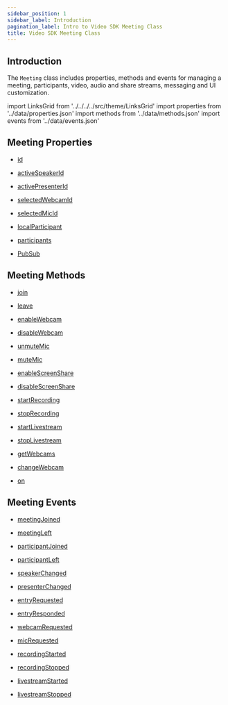 ```yaml
---
sidebar_position: 1
sidebar_label: Introduction
pagination_label: Intro to Video SDK Meeting Class
title: Video SDK Meeting Class
---
```


<div id="tailwind" class="sdk-api-ref">

## Introduction

The `Meeting` class includes properties, methods and events for managing a meeting, participants, video, audio and share streams, messaging and UI customization.

import LinksGrid from '../../../../src/theme/LinksGrid'
import properties from '../data/properties.json'
import methods from '../data/methods.json'
import events from '../data/events.json'

## Meeting Properties

<div class="row">

<div class="col col--4 margin-bottom--sm" >

- [id](./properties.md#id)

</div>
<div class="col col--4 margin-bottom--sm" >

- [activeSpeakerId](./properties.md#activespeakerid)

</div>
<div class="col col--4 margin-bottom--sm" >

- [activePresenterId](./properties.md#activepresenterid)

</div>
<div class="col col--4 margin-bottom--sm" >

- [selectedWebcamId](./properties.md#selectedwebcamid)

</div>
<div class="col col--4 margin-bottom--sm" >

- [selectedMicId](./properties.md#selectedmicid)

</div>
<div class="col col--4 margin-bottom--sm" >

- [localParticipant](./properties.md#localparticipant)

</div>
<div class="col col--4 margin-bottom--sm" >

- [participants](./properties.md#participants)

</div>
<div class="col col--4 margin-bottom--sm" >

- [PubSub](./properties.md#pubsub)

</div>

</div>

## Meeting Methods

<div class="row">
<div class="col col--4 margin-bottom--sm" >

- [join](./methods#join)

</div>
<div class="col col--4 margin-bottom--sm" >

- [leave](./methods#leave)

</div>
<div class="col col--4 margin-bottom--sm" >

- [enableWebcam](./methods#enablewebcam)

</div>
<div class="col col--4 margin-bottom--sm" >

- [disableWebcam](./methods#disablewebcam)

</div>
<div class="col col--4 margin-bottom--sm" >

- [unmuteMic](./methods#unmutemic)

</div>
<div class="col col--4 margin-bottom--sm" >

- [muteMic](./methods#mutemic)

</div>
<div class="col col--4 margin-bottom--sm" >

- [enableScreenShare](./methods#enablescreenshare)

</div>
<div class="col col--4 margin-bottom--sm" >

- [disableScreenShare](./methods#disablescreenshare)

</div>
<div class="col col--4 margin-bottom--sm" >

- [startRecording](./methods#startrecording)

</div>
<div class="col col--4 margin-bottom--sm" >

- [stopRecording](./methods#stoprecording)

</div>
<div class="col col--4 margin-bottom--sm" >

- [startLivestream](./methods#startlivestream)

</div>
<div class="col col--4 margin-bottom--sm" >

- [stopLivestream](./methods#stoplivestream)

</div>
<div class="col col--4 margin-bottom--sm" >

- [getWebcams](./methods#getwebcams)

</div>
<div class="col col--4 margin-bottom--sm" >

- [changeWebcam](./methods#changewebcam)

</div>
<div class="col col--4 margin-bottom--sm" >

- [on](./methods#on)

</div>
</div>

## Meeting Events

<div class="row">

<div class="col col--4 margin-bottom--sm" >

- [meetingJoined](./events.md#meetingjoined)

</div>
<div class="col col--4 margin-bottom--sm" >

- [meetingLeft](./events.md#meetingleft)

</div>
<div class="col col--4 margin-bottom--sm" >

- [participantJoined](./events.md#participantjoined)

</div>
<div class="col col--4 margin-bottom--sm" >

- [participantLeft](./events.md#participantleft)

</div>
<div class="col col--4 margin-bottom--sm" >

- [speakerChanged](./events.md#speakerchanged)

</div>
<div class="col col--4 margin-bottom--sm" >

- [presenterChanged](./events.md#presenterchanged)

</div>
<div class="col col--4 margin-bottom--sm" >

- [entryRequested](./events.md#entryrequested)

</div>
<div class="col col--4 margin-bottom--sm" >

- [entryResponded](./events.md#entryresponded)

</div>
<div class="col col--4 margin-bottom--sm" >

- [webcamRequested](./events.md#webcamrequested)

</div>
<div class="col col--4 margin-bottom--sm" >

- [micRequested](./events.md#micrequested)

</div>
<div class="col col--4 margin-bottom--sm" >

- [recordingStarted](./events.md#recordingstarted)

</div>
<div class="col col--4 margin-bottom--sm" >

- [recordingStopped](./events.md#recordingstopped)

</div>
<div class="col col--4 margin-bottom--sm" >

- [livestreamStarted](./events.md#livestreamstarted)

</div>
<div class="col col--4 margin-bottom--sm" >

- [livestreamStopped](./events.md#livestreamstopped)

</div>

</div>

</div>
